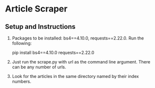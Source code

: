 # Article Scraper

## Setup and Instructions

1. Packages to be installed: bs4==4.10.0, requests==2.22.0. Run the following:

    pip install bs4==4.10.0 requests==2.22.0
2. Just run the scrape.py with url as the command line argument. There can be any number of urls.
3. Look for the articles in the same directory named by their index numbers.